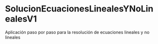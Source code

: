 # SolucionEcuacionesLinealesYNoLinealesV1
Aplicación paso por paso para la resolución de ecuaciones lineales y no lineales

